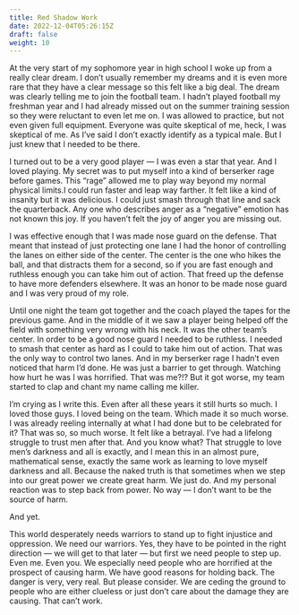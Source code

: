 ```yaml
---
title: Red Shadow Work
date: 2022-12-04T05:26:15Z
draft: false
weight: 10
---
```

At the very start of my sophomore year in high school I woke up from a really clear dream. I don’t usually remember my dreams and it is even more rare that they have a clear message so this felt like a big deal. The dream was clearly telling me to join the football team. I hadn’t played football my freshman year and I had already missed out on the summer training session so they were reluctant to even let me on. I was allowed to practice, but not even given full equipment. Everyone was quite skeptical of me, heck, I was skeptical of me. As I’ve said I don’t exactly identify as a typical male. But I just knew that I needed to be there. 

I turned out to be a very good player — I was even a star that year. And I loved playing. My secret was to put myself into a kind of berserker rage before games. This “rage” allowed me to play way beyond my normal physical limits.I could run faster and leap way farther.  It felt like a kind of insanity but it was delicious. I could just smash through that line and sack the quarterback. Any one who describes anger as a “negative” emotion has not known this joy. If you haven’t felt the joy of anger you are missing out. 

I was effective enough that I was made nose guard on the defense. That meant that instead of just protecting one lane I had the honor of controlling the lanes on either side of the center. The center is the one who hikes the ball, and that distracts them for a second, so if you are fast enough and ruthless enough you can take him out of action. That freed up the defense to have more defenders elsewhere. It was an honor to be made nose guard and I was very proud of my role. 

Until one night the team got together and the coach played the tapes for the previous game. And in the middle of it we saw a player being helped off the field with something very wrong with his neck. It was the other team’s center. In order to be a good nose guard I needed to be ruthless. I needed to smash that center as hard as I could to take him out of action. That was the only way to control two lanes. And in my berserker rage I hadn’t even noticed that harm I’d done. He was just a barrier to get through. Watching how hurt he was I was horrified. That was me?!? But it got worse, my team started to clap and chant my name calling me killer.

I’m crying as I write this. Even after all these years it still hurts so much. I loved those guys. I loved being on the team. Which made it so much worse. I was already reeling internally at what I had done but to be celebrated for it? That was so, so much worse. It felt like a betrayal. I’ve had a lifelong struggle to trust men after that. And you know what? That struggle to love men’s darkness and all is exactly, and I mean this in an almost pure, mathematical sense, exactly the same work as learning to love myself darkness and all. Because the naked truth is that sometimes when we step into our great power we create great harm.  We just do. And my personal reaction was to step back from power. No way — I don’t want to be the source of harm.

And yet.

This world desperately needs warriors to stand up to fight injustice and oppression. We need our warriors. Yes, they have to be pointed in the right direction — we will get to that later — but first we need people to step up. Even me. Even you. We especially need people who are horrified at the prospect of causing harm. We have good reasons for holding back. The danger is very, very real. But please consider. We are ceding the ground to people who are either clueless or just don’t care about the damage they are causing. That can’t work.
